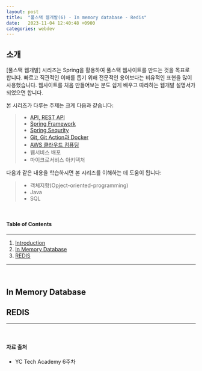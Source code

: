 ```yaml
---
layout: post
title:  "풀스택 웹개발(6) - In memory database - Redis"
date:   2023-11-04 12:40:48 +0900
categories: webdev
---
```



## 소개
[풀스택 웹개발] 시리즈는 Spring을 활용하여 풀스택 웹사이트를 만드는 것을 목표로 합니다. 빠르고 직관적인 이해를 돕기 위해 전문적인 용어보다는 비유적인 표현을 많이 사용했습니다. 웹사이트를 처음 만들어보는 분도 쉽게 배우고 따라하는 웹개발 설명서가 되었으면 합니다.

본 시리즈가 다루는 주제는 크게 다음과 같습니다:
> - [API, REST API](#https://minisemin.github.io/webdev/2023/09/09/webdev1.html)
> - [Spring Framework](#https://minisemin.github.io/webdev/2023/09/14/webdev2.html)
> - [Spring Sequrity](#https://minisemin.github.io/webdev/2023/10/07/webdev3_spring_security.html)
> - [Git, Git Action과 Docker](#https://minisemin.github.io/webdev/2023/10/14/webdev4_git_gitaction_docker.html)
> - [AWS 클라우드 컴퓨팅](#https://minisemin.github.io/webdev/2023/10/14/webdev5_AWS.html)
> - 웹서비스 배포
> - 마이크로서비스 아키텍처

다음과 같은 내용을 학습하시면 본 시리즈를 이해하는 데 도움이 됩니다:
> - 객체지향(Opject-oriented-programming)
> - Java
> - SQL

&nbsp;
&nbsp;
&nbsp;
&nbsp;
&nbsp;

#### Table of Contents
---
1. [Introduction](#소개)
2. [In Memory Database](#in-memory-database)
3. [REDIS](#redis)

---

&nbsp;
&nbsp;
&nbsp;
&nbsp;
&nbsp;

## In Memory Database

## REDIS

---

&nbsp;
&nbsp;
&nbsp;
&nbsp;
&nbsp;

#### 자료 출처
- YC Tech Academy 6주차